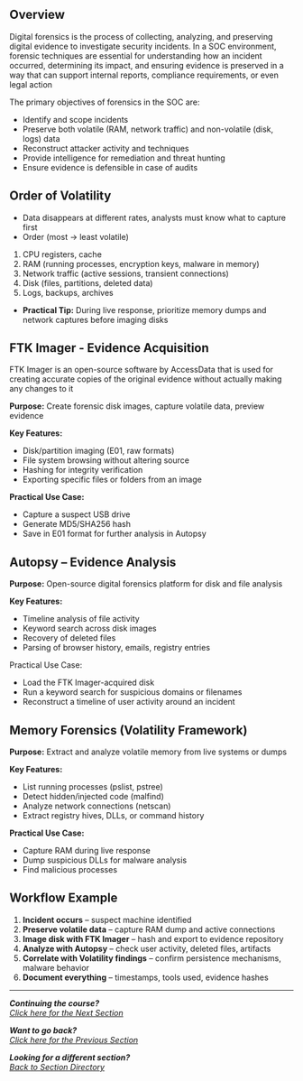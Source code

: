## Overview
Digital forensics is the process of collecting, analyzing, and preserving digital evidence to investigate security incidents. In a SOC environment, forensic techniques are essential for understanding how an incident occurred, determining its impact, and ensuring evidence is preserved in a way that can support internal reports, compliance requirements, or even legal action

The primary objectives of forensics in the SOC are:
- Identify and scope incidents
- Preserve both volatile (RAM, network traffic) and non-volatile (disk, logs) data
- Reconstruct attacker activity and techniques
- Provide intelligence for remediation and threat hunting
- Ensure evidence is defensible in case of audits

## Order of Volatility
- Data disappears at different rates, analysts must know what to capture first
- Order (most -> least volatile)
1. CPU registers, cache
2. RAM (running processes, encryption keys, malware in memory)
3. Network traffic (active sessions, transient connections)
4. Disk (files, partitions, deleted data)
5. Logs, backups, archives

- **Practical Tip:** During live response, prioritize memory dumps and network captures before imaging disks

## FTK Imager - Evidence Acquisition
FTK Imager is an open-source software by AccessData that is used for creating accurate copies of the original evidence without actually making any changes to it

**Purpose:** Create forensic disk images, capture volatile data, preview evidence

**Key Features:**
- Disk/partition imaging (E01, raw formats)
- File system browsing without altering source
- Hashing for integrity verification
- Exporting specific files or folders from an image

**Practical Use Case:**
- Capture a suspect USB drive
- Generate MD5/SHA256 hash
- Save in E01 format for further analysis in Autopsy

## Autopsy – Evidence Analysis
**Purpose:** Open-source digital forensics platform for disk and file analysis

**Key Features:**
- Timeline analysis of file activity
- Keyword search across disk images
- Recovery of deleted files
- Parsing of browser history, emails, registry entries

Practical Use Case:
- Load the FTK Imager-acquired disk
- Run a keyword search for suspicious domains or filenames
- Reconstruct a timeline of user activity around an incident

## Memory Forensics (Volatility Framework)
**Purpose:** Extract and analyze volatile memory from live systems or dumps

**Key Features:**
- List running processes (pslist, pstree)
- Detect hidden/injected code (malfind)
- Analyze network connections (netscan)
- Extract registry hives, DLLs, or command history

**Practical Use Case:**
- Capture RAM during live response
- Dump suspicious DLLs for malware analysis
- Find malicious processes

## Workflow Example
1. **Incident occurs** – suspect machine identified
2. **Preserve volatile data** – capture RAM dump and active connections
3. **Image disk with FTK Imager** – hash and export to evidence repository
4. **Analyze with Autopsy** – check user activity, deleted files, artifacts
5. **Correlate with Volatility findings** – confirm persistence mechanisms, malware behavior
6. **Document everything** – timestamps, tools used, evidence hashes


***
<b><i>Continuing the course?</b>
</br>
[Click here for the Next Section](/courseFiles/Section_10-emailFundamentals/emailFundamentals.md)</i>

<b><i>Want to go back?</b>
</br>
[Click here for the Previous Section](/courseFiles/Section_08-deceptionSystems/deceptionSystems.md)

<b><i>Looking for a different section? </b></br>[Back to Section Directory](/coursenavigation.md)</i>
